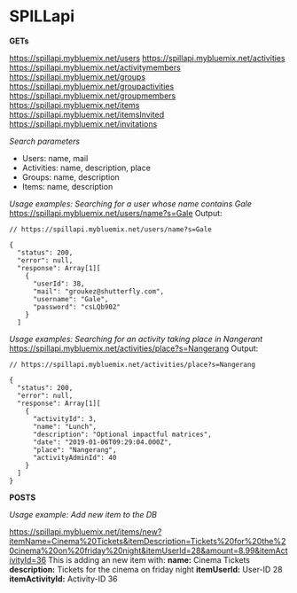 # SPILLapi


**GETs**

https://spillapi.mybluemix.net/users
https://spillapi.mybluemix.net/activities
https://spillapi.mybluemix.net/activitymembers
https://spillapi.mybluemix.net/groups
https://spillapi.mybluemix.net/groupactivities
https://spillapi.mybluemix.net/groupmembers
https://spillapi.mybluemix.net/items
https://spillapi.mybluemix.net/itemsInvited
https://spillapi.mybluemix.net/invitations

*Search parameters*

 - Users: name, mail
 - Activities: name, description, place
 - Groups: name, description
 - Items: name, description

*Usage examples: Searching for a user whose name contains Gale*
https://spillapi.mybluemix.net/users/name?s=Gale
Output:

    // https://spillapi.mybluemix.net/users/name?s=Gale
    
    {
      "status": 200,
      "error": null,
      "response": Array[1][
        {
          "userId": 38,
          "mail": "groukez@shutterfly.com",
          "username": "Gale",
          "password": "csLQb902"
        }
      ]

*Usage examples: Searching for an activity taking place in Nangerant*
https://spillapi.mybluemix.net/activities/place?s=Nangerang
Output:

   
    // https://spillapi.mybluemix.net/activities/place?s=Nangerang
    
    {
      "status": 200,
      "error": null,
      "response": Array[1][
        {
          "activityId": 3,
          "name": "Lunch",
          "description": "Optional impactful matrices",
          "date": "2019-01-06T09:29:04.000Z",
          "place": "Nangerang",
          "activityAdminId": 40
        }
      ]
    }



**POSTS**

*Usage example: Add new item to the DB*

https://spillapi.mybluemix.net/items/new?itemName=Cinema%20Tickets&itemDescription=Tickets%20for%20the%20cinema%20on%20friday%20night&itemUserId=28&amount=8.99&itemActivityId=36
This is adding an new item with:
**name:** Cinema Tickets
**description:** Tickets for the cinema on friday night
**itemUserId:** User-ID 28
**itemActivityId:** Activity-ID 36
